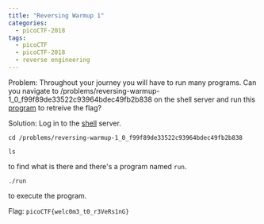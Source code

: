 ```yaml
---
title: "Reversing Warmup 1"
categories:
  - picoCTF-2018
tags:
  - picoCTF
  - picoCTF-2018
  - reverse engineering
---
```


Problem: Throughout your journey you will have to run many programs. Can you navigate to /problems/reversing-warmup-1_0_f99f89de33522c93964bdec49fb2b838 on the shell server and run this [program](https://github.com/Yorzaren/ctf/raw/master/picoCTF-2018/problem-files/reversing-warmup-1 "program") to retreive the flag?

Solution: Log in to the [shell](https://2018game.picoctf.com/shell) server. 

```cd /problems/reversing-warmup-1_0_f99f89de33522c93964bdec49fb2b838```

```ls```

to find what is there and there's a program named `run`.

```./run```

to execute the program.

Flag: ```picoCTF{welc0m3_t0_r3VeRs1nG}```